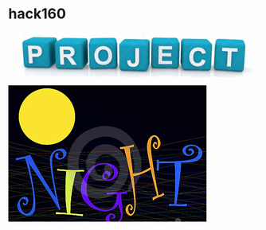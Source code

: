 # hack160

![PROJECT NIGHT](/img/project.png?raw=true "Project Night")

![PROJECT NIGHT](/img/night.png?raw=true "Project Night")
